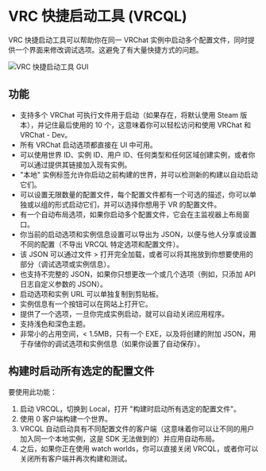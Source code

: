 # VRC 快捷启动工具 (VRCQL)

VRC 快捷启动工具可以帮助你在同一 VRChat 实例中启动多个配置文件，同时提供一个界面来修改调试选项。这避免了有大量快捷方式的问题。

![VRC 快捷启动工具 GUI](/vcc.docs.vrchat.com/images/vrc-quick-launcher.png)

## 功能
  * 支持多个 VRChat 可执行文件用于启动（如果存在，将默认使用 Steam 版本），并记住最后使用的 10 个，这意味着你可以轻松访问和使用 VRChat 和 VRChat - Dev。
  * 所有 VRChat 启动选项都直接在 UI 中可用。
  * 可以使用世界 ID、实例 ID、用户 ID、任何类型和任何区域创建实例，或者你可以通过提供其链接加入现有实例。
  * "本地" 实例标签允许你启动之前构建的世界，并可以检测新的构建以自动启动它们。
  * 可以设置无限数量的配置文件，每个配置文件都有一个可选的描述，你可以单独或以组的形式启动它们，并可以选择你想用于 VR 的配置文件。
  * 有一个自动布局选项，如果你启动多个配置文件，它会在主监视器上布局窗口。
  * 你当前的启动选项和实例信息设置可以导出为 JSON，以便与他人分享或设置不同的配置（不导出 VRCQL 特定选项和配置文件）。
  * 该 JSON 可以通过文件 > 打开完全加载，或者可以将其拖放到你想要使用的部分（调试选项或实例信息）。
  * 也支持不完整的 JSON，如果你只想更改一个或几个选项（例如，只添加 API 日志自定义参数的 JSON）。
  * 启动选项和实例 URL 可以单独复制到剪贴板。
  * 实例信息有一个按钮可以在网站上打开它。
  * 提供了一个选项，一旦你完成实例启动，就可以自动关闭应用程序。
  * 支持浅色和深色主题。
  * 非常小的占用空间，< 1.5MB，只有一个 EXE，以及将创建的附加 JSON，用于存储你的调试选项和实例信息（如果你设置了自动保存）。

## 构建时启动所有选定的配置文件

要使用此功能：
1. 启动 VRCQL，切换到 Local，打开 "构建时启动所有选定的配置文件"。
2. 使用 0 客户端构建一个世界。
3. VRCQL 自动启动具有不同配置文件的客户端（这意味着你可以让不同的用户加入同一个本地实例，这是 SDK 无法做到的）并应用自动布局。
4. 之后，如果你正在使用 watch worlds，你可以直接关闭 VRCQL，或者你可以关闭所有客户端并再次构建和测试。
